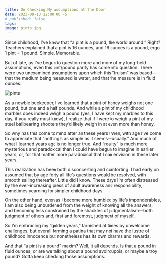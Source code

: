 ```yaml
---
title: On Checking My Assumptions at the Door
date: 2023-09-13 12:00:00 -5
# published: false
tags:
image: pints.jpg
---
```

Since childhood, I’ve know that “a pint is a pound, the world around.” Right?
Teachers explained that a pint is 16 ounces, and 16 ounces is a pound, ergo 1
pint = 1 pound. Simple. Memorable.

But of late, as I’ve begun to question more and more of my long-held
assumptions, even this pint/pound parity has come into question. There were two
unexamined assumptions upon which this “truism” was based—that the medium being
measured is water, and that the measure is in fluid ounces.
<!-- excerpt -->
<img src="{{image}}" alt="pints">

As a newbie beekeeper, I’ve learned that a pint of honey weighs not one pound,
but one and a half pounds. And while a pint of my childhood marbles does indeed
weigh a pound (yes, I have kept my marbles to this day, if you really must
know), I realize that if I were to weigh a pint of my steel ballbearing
shooters they’d likely weigh in at even more than honey.

So why has this come to mind after all these years? Well, with age I’ve come to
appreciate that “nothing’s as simple as it seems—usually.” And much of what I
learned years ago is no longer true. And “reality” is much more mysterious and
paradoxical than I could have begun to imagine in earlier years, or, for that
matter, more paradoxical that I can envision in these later years.

This realization has been both disconcerting and comforting. I had early on
assumed that by age forty all life’s questions would be resolved, with smooth
sailing thereafter. Little did I know. These days I’m often distressed by the
ever-increasing press of adult awareness and responsibility, sometimes yearning
for simpler childhood days.

On the other hand, even as I become more humbled by life’s imponderables, I am
also being unburdened from the weight of knowing all the answers, and becoming
less constrained by the shackles of judgmentalism—both judgment of others and,
first and foremost, judgment of myself.

So I’m embracing my “golden years,” tarnished at times by unwelcome challenges,
but overall forming a patina that may not have the lustre of childhood
innocence but nonetheless has its own charms and rewards.

And that “a pint is a pound” maxim? Well, it all depends. Is that a pound in
fluid ounces, or are we talking about a pound avoirdupois, or maybe a troy
pound? Gotta keep checking those assumptions.

